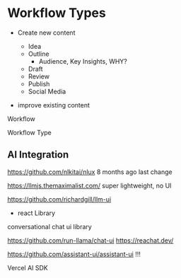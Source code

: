 # Workflow Types

- Create new content
  - Idea
  - Outline
    - Audience, Key Insights, WHY?
  - Draft
  - Review
  - Publish
  - Social Media

- improve existing content


Workflow

Workflow Type


## AI Integration

https://github.com/nlkitai/nlux
8 months ago last change

https://llmjs.themaximalist.com/
super lightweight, no UI


https://github.com/richardgill/llm-ui
- react Library


conversational chat ui library

https://github.com/run-llama/chat-ui
https://reachat.dev/


https://github.com/assistant-ui/assistant-ui
!!!


Vercel AI SDK
